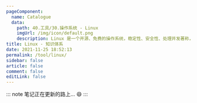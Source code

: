 ```yaml
---
pageComponent: 
  name: Catalogue
  data: 
    path: 40.工具/30.操作系统 - Linux
    imgUrl: /img/icon/default.png
    description: Linux 是一个开源、免费的操作系统，稳定性、安全性、处理并发著称，企业级项目部署的优先级系统选择。
title: Linux - 知识体系
date: 2021-11-25 18:52:13
permalink: /tool/linux/
sidebar: false
article: false
comment: false
editLink: false
---
```


::: note
笔记正在更新的路上... :smile:
:::